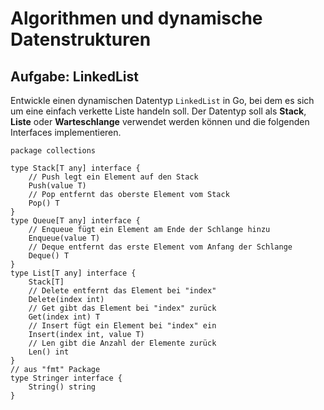 # Algorithmen und dynamische Datenstrukturen

## Aufgabe: LinkedList

Entwickle einen dynamischen Datentyp `LinkedList` in Go, bei dem es sich um eine einfach
verkette Liste handeln soll. Der Datentyp soll als **Stack**, **Liste** oder **Warteschlange** verwendet
werden können und die folgenden Interfaces implementieren.

```golang
package collections

type Stack[T any] interface {
	// Push legt ein Element auf den Stack
	Push(value T)
	// Pop entfernt das oberste Element vom Stack
	Pop() T
}
type Queue[T any] interface {
	// Enqueue fügt ein Element am Ende der Schlange hinzu
	Enqueue(value T)
	// Deque entfernt das erste Element vom Anfang der Schlange
	Deque() T
}
type List[T any] interface {
	Stack[T]
	// Delete entfernt das Element bei "index"
	Delete(index int)
	// Get gibt das Element bei "index" zurück
	Get(index int) T
	// Insert fügt ein Element bei "index" ein
	Insert(index int, value T)
	// Len gibt die Anzahl der Elemente zurück
	Len() int
}
// aus "fmt" Package
type Stringer interface {
	String() string
}
```
